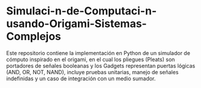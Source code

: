 # Simulaci-n-de-Computaci-n-usando-Origami-Sistemas-Complejos
Este repositorio contiene la implementación en Python de un simulador de cómputo inspirado en el origami, en el cual los pliegues (Pleats) son portadores de señales booleanas y los Gadgets representan puertas lógicas (AND, OR, NOT, NAND), incluye pruebas unitarias, manejo de señales indefinidas y un caso de integración con un medio sumador.
